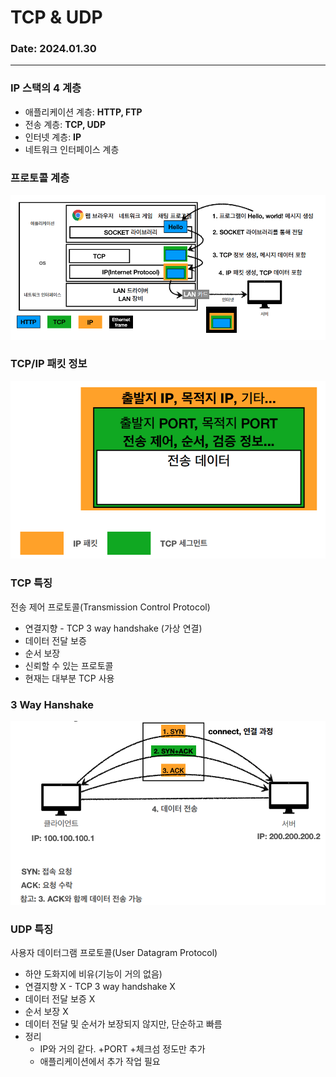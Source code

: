 # TCP & UDP

### Date: 2024.01.30

---

### IP 스택의 4 계층
- 애플리케이션 계층: **HTTP, FTP**
- 전송 계층: **TCP, UDP**
- 인터넷 계층: **IP**
- 네트워크 인터페이스 계층

### 프로토콜 계층
![](img/tcp_1.png?raw=true)

### TCP/IP 패킷 정보
![](img/tcp_2.png?raw=true)

### TCP 특징
전송 제어 프로토콜(Transmission Control Protocol)
- 연결지향 - TCP 3 way handshake (가상 연결)
- 데이터 전달 보증
- 순서 보장
- 신뢰할 수 있는 프로토콜
- 현재는 대부분 TCP 사용 

### 3 Way Hanshake
![](img/tcp_3.png?raw=true)

### UDP 특징
사용자 데이터그램 프로토콜(User Datagram Protocol)
- 하얀 도화지에 비유(기능이 거의 없음)
- 연결지향 X - TCP 3 way handshake X
- 데이터 전달 보증 X
- 순서 보장 X
- 데이터 전달 및 순서가 보장되지 않지만, 단순하고 빠름
- 정리
  - IP와 거의 같다. +PORT +체크섬 정도만 추가
  - 애플리케이션에서 추가 작업 필요